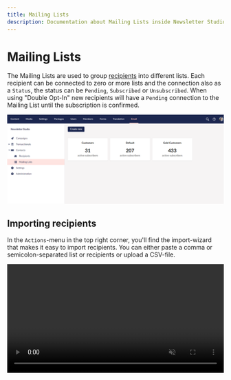 ```yaml
---
title: Mailing Lists
description: Documentation about Mailing Lists inside Newsletter Studio
---
```

# Mailing Lists
The Mailing Lists are used to group [recipients](../concepts/recipients.md) into different lists. Each recipient can be connected to zero or more lists and the connection also as a `Status`, the status can be `Pending`, `Subscribed` or `Unsubscribed`. When using "Double Opt-In" new recipients will have a `Pending` connection to the Mailing List until the subscription is confirmed.

![email-editor--edit](/media/mailing-lists--overview.png)

## Importing recipients
In the `Actions`-menu in the top right corner, you'll find the import-wizard that makes it easy to import recipients. You can either paste a comma or semicolon-separated list or recipients or upload a CSV-file.

<video src="/media/import-recipients-paste.mp4" autoplay loop muted playsinline width="100%" />

Video showing how to import recipients.

## Double Opt In
The concept of double opt in means that any new recipient would have to confirm the subscription before they are added to any mailing list. When activated the workflow would be:

* A visitor signs up for a mailing list
* A new recipient is added to the mailing list with the status `Pending` to inciate that we're waiting for confirmation.
* A transactional email is sent to the recipient to complete the sign-up. This email contains a confirmation-link.
* When the link is clicked the recipient-status is changed to `Active`.

This feature is configured in the `Settings` for each Workspace like this:

* In tree to the left, click on `Settings`
* Scroll to the "Double opt in"-section and check the "Enable Double-Opt-in"-checkbox. 
* Choose a custom template for the transactional email, or use the default one.
* Enter a URL in the `Confirmation Url` if you want to show a custom landing page when the recipient clicks the confirmation-link in the e-email.
  
After this any new signups via [the frontend api](../develop/front-end-api.md) the frontend api will be using the workflow above to confirm the subscription.

